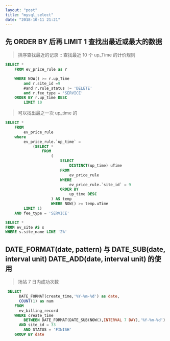 ```yaml
---
layout: "post"
title: "mysql_select"
date: "2018-10-11 21:21"
---
```


## 先 ORDER BY 后再 LIMIT 1 查找出最近或最大的数据

> 排序查找最近的记录 :: 查找最近 10 个 up_Time 的计价规则

```sql
SELECT *
    FROM ev_price_rule as r

    WHERE NOW() >= r.up_Time
        and r.site_id =9
        #and r.rule_status != 'DELETE'
        and r.fee_type = 'SERVICE'
    ORDER BY r.up_time DESC
        LIMIT 10
```

> 可以找出最之一次 up_time 的

```sql
SELECT *
    FROM
        ev_price_rule
    where
        ev_price_rule.`up_time` =
            (SELECT *
                FROM
                    (
                        SELECT
                            DISTINCT(up_time) uTime
                        FROM
                            ev_price_rule
                        WHERE
                            ev_price_rule.`site_id` = 9
                        ORDER BY
                            up_time DESC
                    ) AS temp
                    WHERE NOW() >= temp.uTime
        LIMIT 1)
    AND fee_type = 'SERVICE'

SELECT *
FROM ev_site AS s
WHERE s.site_name LIKE '2%'
```

## DATE_FORMAT(date, pattern) 与 DATE_SUB(date, interval unit) DATE_ADD(date, interval unit) 的使用

> 场站 7 日内成功次数

```sql
 SELECT
      DATE_FORMAT(create_time,'%Y-%m-%d') as date,
      COUNT(1) as num
    FROM
      ev_billing_record
    WHERE create_time
        BETWEEN DATE_FORMAT(DATE_SUB(NOW(),INTERVAL 7 DAY),'%Y-%m-%d') AND DATE_FORMAT(DATE_ADD(NOW(),INTERVAL 1 DAY),'%Y-%m-%d')
      AND site_id = 33
        AND STATUS = 'FINISH'
    GROUP BY date
```
